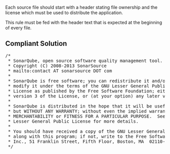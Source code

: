 Each source file should start with a header stating file ownership and the license which must be used to distribute the application. 

This rule must be fed with the header text that is expected at the beginning of every file.

## Compliant Solution

<pre>
/*
 * SonarQube, open source software quality management tool.
 * Copyright (C) 2008-2013 SonarSource
 * mailto:contact AT sonarsource DOT com
 *
 * SonarQube is free software; you can redistribute it and/or
 * modify it under the terms of the GNU Lesser General Public
 * License as published by the Free Software Foundation; either
 * version 3 of the License, or (at your option) any later version.
 *
 * SonarQube is distributed in the hope that it will be useful,
 * but WITHOUT ANY WARRANTY; without even the implied warranty of
 * MERCHANTABILITY or FITNESS FOR A PARTICULAR PURPOSE.  See the GNU
 * Lesser General Public License for more details.
 *
 * You should have received a copy of the GNU Lesser General Public License
 * along with this program; if not, write to the Free Software Foundation,
 * Inc., 51 Franklin Street, Fifth Floor, Boston, MA  02110-1301, USA.
 */
</pre>